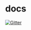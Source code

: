 # docs

[![Gitter](https://badges.gitter.im/dragonte-chat-community/chatroom.svg)](https://gitter.im/dragonte-chat-community/chatroom?utm_source=badge&utm_medium=badge&utm_campaign=pr-badge&utm_content=badge)